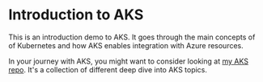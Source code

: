 # Introduction to AKS

This is an introduction demo to AKS.  It goes through the main concepts of of Kubernetes and how AKS enables integration with Azure resources.

In your journey with AKS, you might want to consider looking at [my AKS repo](https://github.com/vplauzon/aks).  It's a collection of different deep dive into AKS topics.